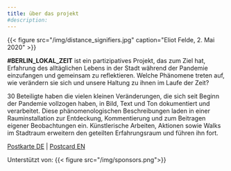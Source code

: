 ```yaml
---
title: über das projekt
#description: 
---
```

{{< figure src="/img/distance_signifiers.jpg" caption="Eliot Felde, 2. Mai 2020" >}}

**#BERLIN_LOKAL_ZEIT** ist ein partizipatives Projekt, das zum Ziel hat, Erfahrung des alltäglichen Lebens in der Stadt während der Pandemie einzufangen und gemeinsam zu reflektieren. Welche Phänomene treten auf, wie verändern sie sich und unsere Haltung zu ihnen im Laufe der Zeit? 

30 Beteiligte haben die vielen kleinen Veränderungen, die sich seit Beginn der Pandemie vollzogen haben, in Bild, Text und Ton dokumentiert und verarbeitet. Diese phänomenologischen Beschreibungen laden in einer Rauminstallation zur Entdeckung, Kommentierung und zum Beitragen eigener Beobachtungen ein. Künstlerische Arbeiten, Aktionen sowie Walks im Stadtraum erweitern den geteilten Erfahrungsraum und führen ihn fort.

[Postkarte DE](../../doc/BLZ_postkarte_DE.pdf) | 
[Postcard EN](../../doc/BLZ_postkarte_EN.pdf)  

Unterstützt von:
{{< figure src="/img/sponsors.png">}}
